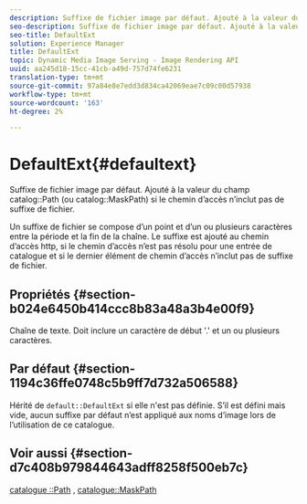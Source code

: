 ```yaml
---
description: Suffixe de fichier image par défaut. Ajouté à la valeur du champ Chemin d’accès au catalogue (ou chemin d’accès au catalogue) si le chemin d’accès n’inclut pas de suffixe de fichier
seo-description: Suffixe de fichier image par défaut. Ajouté à la valeur du champ Chemin d’accès au catalogue (ou chemin d’accès au catalogue) si le chemin d’accès n’inclut pas de suffixe de fichier
seo-title: DefaultExt
solution: Experience Manager
title: DefaultExt
topic: Dynamic Media Image Serving - Image Rendering API
uuid: aa245d18-15cc-41cb-a49d-757d74fe6231
translation-type: tm+mt
source-git-commit: 97a84e8e7edd3d834ca42069eae7c09c00d57938
workflow-type: tm+mt
source-wordcount: '163'
ht-degree: 2%

---
```



# DefaultExt{#defaultext}

Suffixe de fichier image par défaut. Ajouté à la valeur du champ catalog::Path (ou catalog::MaskPath) si le chemin d’accès n’inclut pas de suffixe de fichier.

Un suffixe de fichier se compose d’un point et d’un ou plusieurs caractères entre la période et la fin de la chaîne. Le suffixe est ajouté au chemin d’accès http, si le chemin d’accès n’est pas résolu pour une entrée de catalogue et si le dernier élément de chemin d’accès n’inclut pas de suffixe de fichier.

## Propriétés {#section-b024e6450b414ccc8b83a48a3b4e00f9}

Chaîne de texte. Doit inclure un caractère de début &#39;.&#39; et un ou plusieurs caractères.

## Par défaut {#section-1194c36ffe0748c5b9ff7d732a506588}

Hérité de `default::DefaultExt` si elle n&#39;est pas définie. S’il est défini mais vide, aucun suffixe par défaut n’est appliqué aux noms d’image lors de l’utilisation de ce catalogue.

## Voir aussi {#section-d7c408b979844643adff8258f500eb7c}

[catalogue ::Path](/help/aem-is-ir-api/is-api/image-catalog/image-serving-api-ref/c-image-catalog-reference/c-image-svg-data-reference/c-image-data-reference/r-path-cat.md) ,  [catalogue::MaskPath](/help/aem-is-ir-api/is-api/image-catalog/image-serving-api-ref/c-image-catalog-reference/c-image-svg-data-reference/c-image-data-reference/r-maskpath-cat.md)
